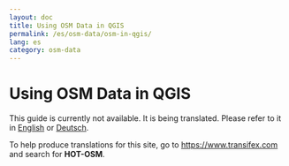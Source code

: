 ```yaml
---
layout: doc
title: Using OSM Data in QGIS
permalink: /es/osm-data/osm-in-qgis/
lang: es
category: osm-data
---
```


Using OSM Data in QGIS
=================

This guide is currently not available. It is being translated. Please refer to it in [English](/en/osm-data/osm-in-qgis/) or [Deutsch](/de/osm-data/osm-in-qgis/).

To help produce translations for this site, go to <https://www.transifex.com> and search for **HOT-OSM**.  
